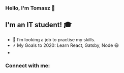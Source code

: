 ### Hello, I'm Tomasz 👋

## I'm an IT student! 🎓  
- 👯 I’m looking a job to practise my skills.
- ⚡ My Goals to 2020: Learn React, Gatsby, Node 😃
- 

### Connect with me:
